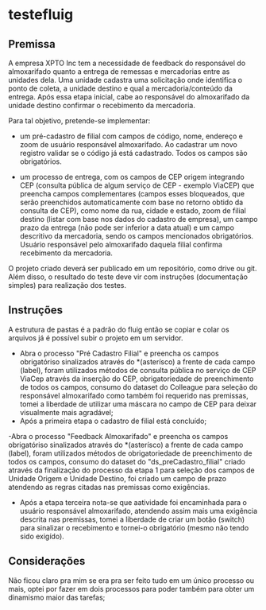 # testefluig

## Premissa

A empresa XPTO Inc tem a necessidade de feedback do responsável do almoxarifado quanto a entrega de remessas e mercadorias entre as unidades dela. Uma unidade cadastra uma solicitação onde identifica o ponto de coleta, a unidade destino e qual a mercadoria/conteúdo da entrega.
Após essa etapa inicial, cabe ao responsável do almoxarifado da unidade destino confirmar o recebimento da mercadoria.

Para tal objetivo, pretende-se implementar:

- um pré-cadastro de filial com campos de código, nome, endereço e zoom de usuário responsável almoxarifado. Ao cadastrar um novo registro validar se o código já está cadastrado. Todos os campos são obrigatórios.

- um processo de entrega, com os campos de CEP origem integrando CEP (consulta pública de algum serviço de CEP - exemplo ViaCEP) que preencha campos complementares (campos esses bloqueados, que serão preenchidos automaticamente com base no retorno obtido da consulta de CEP), como nome da rua, cidade e estado, zoom de filial destino (listar com base nos dados do cadastro de empresa), um campo prazo da entrega (não pode ser inferior a data atual) e um campo descritivo da mercadoria, sendo os campos mencionados obrigatórios. Usuário responsável pelo almoxarifado daquela filial confirma recebimento da mercadoria.

O projeto criado deverá ser publicado em um repositório, como drive ou git. Além disso, o resultado do teste deve vir com instruções (documentação simples) para realização dos testes.

## Instruções

A estrutura de pastas é a padrão do fluig então se copiar e colar os arquivos já é possível subir o projeto em um servidor.

- Abra o processo "Pré Cadastro Filial" e preencha os campos obrigatóriso sinalizados através do *(asterísco) a frente de cada campo (label), foram utilizados métodos de consulta pública no serviço de CEP ViaCep através da inserção do CEP, obrigatoriedade de preenchimento de todos os campos, consumo do dataset do Colleague para seleção do responsável almoxarifado como também foi requerido nas premissas, tomei a liberdade de utilizar uma máscara no campo de CEP para deixar visualmente mais agradável;
- Após a primeira etapa o cadastro de filial está concluído;
  
-Abra o processo "Feedback Almoxarifado" e preencha os campos obrigatóriso sinalizados através do *(asterísco) a frente de cada campo (label), foram utilizados métodos de obrigatoriedade de preenchimento de todos os campos, consumo do dataset do "ds_preCadastro_filial" criado através da finalização do processo da etapa 1 para seleção dos campos de Unidade Origem e Unidade Destino, foi criado um campo de prazo atendendo as regras citadas nas premissas como exigências.

- Após a etapa terceira nota-se que aatividade foi encaminhada para o usuário responsável almoxarifado, atendendo assim mais uma exigência descrita nas premissas, tomei a liberdade de criar um botão (switch) para sinalizar o recebimento e tornei-o obrigatório (mesmo não tendo sido exigído).

## Considerações

Não ficou claro pra mim se era pra ser feito tudo em um único processo ou mais, optei por fazer em dois processos para poder também para obter um dinamismo maior das tarefas;
